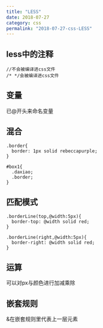 ```yaml
---
title: "LESS"
date: 2018-07-27
category: css
permalink: "2018-07-27-css-LESS"
---
```

## less中的注释

```less
//不会被编译进css文件
/* */会被编译进css文件
```

##  变量

已@开头来命名变量

## 混合

```less
.border{
  border: 1px solid rebeccapurple;
}

#box1{
  .daxiao;
  .border;
}
```

## 匹配模式

```less
.borderLine(top,@width:5px){
  border-top: @width solid red;
}

.borderLine(right,@width:5px){
  border-right: @width solid red;
}
```

## 运算

可以对px与颜色进行加减乘除

## 嵌套规则

&在嵌套规则里代表上一层元素